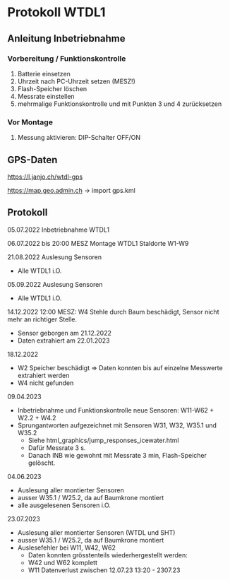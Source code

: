 # Protokoll WTDL1

## Anleitung Inbetriebnahme

### Vorbereitung / Funktionskontrolle
1. Batterie einsetzen
2. Uhrzeit nach PC-Uhrzeit setzen (MESZ!)
3. Flash-Speicher löschen
4. Messrate einstellen
5. mehrmalige Funktionskontrolle und mit Punkten 3 und 4 zurücksetzen

### Vor Montage
1. Messung aktivieren: DIP-Schalter OFF/ON


## GPS-Daten
https://l.janjo.ch/wtdl-gps

https://map.geo.admin.ch
-> import gps.kml


## Protokoll

05.07.2022 Inbetriebnahme WTDL1


06.07.2022 bis 20:00 MESZ Montage WTDL1 Staldorte W1-W9


21.08.2022 Auslesung Sensoren
* Alle WTDL1 i.O.


05.09.2022 Auslesung Sensoren
* Alle WTDL1 i.O.


14.12.2022 12:00 MESZ: W4 Stehle durch Baum beschädigt, Sensor nicht mehr an richtiger Stelle.
* Sensor geborgen am 21.12.2022
* Daten extrahiert am 22.01.2023


18.12.2022
* W2 Speicher beschädigt => Daten konnten bis auf einzelne Messwerte extrahiert werden
* W4 nicht gefunden


09.04.2023
* Inbetriebnahme und Funktionskontrolle neue Sensoren: W11-W62 + W2.2 + W4.2
* Sprungantworten aufgezeichnet mit Sensoren W31, W32, W35.1 und W35.2
	* Siehe html_graphics/jump_responses_icewater.html
	* Dafür Messrate 3 s.
	* Danach INB wie gewohnt mit Messrate 3 min, Flash-Speicher gelöscht.


04.06.2023
* Auslesung aller montierter Sensoren
* ausser W35.1 / W25.2, da auf Baumkrone montiert
* alle ausgelesenen Sensoren i.O.


23.07.2023
* Auslesung aller montierter Sensoren (WTDL und SHT)
* ausser W35.1 / W25.2, da auf Baumkrone montiert
* Auslesefehler bei W11, W42, W62
  * Daten konnten grösstenteils wiederhergestellt werden:
  * W42 und W62 komplett
  * W11 Datenverlust zwischen 12.07.23 13:20 - 2307.23 
